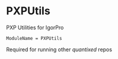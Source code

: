 # PXPUtils

PXP Utilities for IgorPro

`ModuleName = PXPUtils`

Required for running other _quantixed_ repos